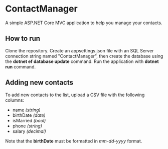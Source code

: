 # ContactManager
A simple ASP.NET Core MVC application to help you manage your contacts.

## How to run
Clone the repository. Create an appsettings.json file with an SQL Server connection string named "ContactManager", then create the database using the **dotnet ef database update** command.
Run the application with **dotnet run** command.

## Adding new contacts
To add new contacts to the list, upload a CSV file with the following columns:
  +  name *(string)*
  +  birthDate *(date)*
  +  isMarried *(bool)*
  +  phone *(string)*
  +  salary *(decimal)*

Note that the **birthDate** must be formatted in *mm-dd-yyyy* format.
